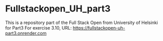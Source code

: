 # Fullstackopen_UH_part3
This is a repository part of the Full Stack Open from University of Helsinki for Part3
For exercise 3.10, URL: https://fullstackopen-uh-part3.onrender.com
